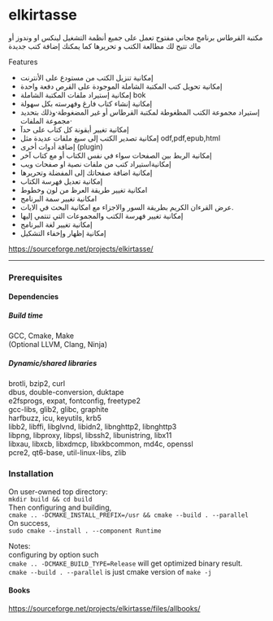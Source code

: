 # elkirtasse
مكتبة القرطاس برنامج مجاني مفتوح تعمل على جميع أنظمة التشغيل لينكس او وندوز أو ماك تتيح لك مطالعة الكتب و تحريرها كما يمكنك إضافة كتب جديدة

Features
* إمكانية تنزيل الكتب من مستودع على الأنترنت
* إمكانية تحويل كتب المكتبة الشاملة الموجودة على القرص دفعة واحدة
* إمكانية إستيراد ملفات المكتبة الشاملة bok
* إمكانية إنشاء كتاب فارغ وفهرسته بكل سهولة
* إستيراد مجموعة الكتب المظغوطة لمكتبة القرطاس أو غير المضغوطة·وذلك بتحديد مجموعة الملفات·
* إمكانية تغيير أيقونة كل كتاب على حدآ
* إمكانية تصدير الكتب إلى سيغ ملفات عديدة مثل odf,pdf,epub,html
* إضافة أدوات أخرى (plugin)
* إمكانية الربط بين الصفحات سواء في نفس الكتاب أو مع كتاب آخر
* إمكانيةاستيراد كتب من ملفات نصية او صفحات ويب
* إمكانية اضافة صفحاتك إلى المفضلة وتحريرها
* إمكانية تعديل فهرسة الكتاب
* امكانية تغيير طريقة العرظ من لون وخطوط
* امكانية تغيير سمة البرنامج
* عرض القرءان الكريم بطريقة السور والاجزاء مع امكانية البحث في الايات.
* إمكانية تغيير فهرسة الكتب والمجموعات التي تنتمي إليها
* إمكانية تغيير لغة البرنامج
* إمكانية إظهار وإخفاء التشكيل


https://sourceforge.net/projects/elkirtasse/

_______________________________________________________________________________________________________________________________________________
### Prerequisites  
#### Dependencies   
##### Build time   
GCC, Cmake, Make   
(Optional LLVM, Clang, Ninja)
##### Dynamic/shared libraries   
brotli, bzip2, curl   
dbus, double-conversion, duktape   
e2fsprogs, expat, fontconfig, freetype2   
gcc-libs, glib2, glibc, graphite   
harfbuzz, icu, keyutils, krb5   
libb2, libffi, libglvnd, libidn2, libnghttp2, libnghttp3   
libpng, libproxy, libpsl, libssh2, libunistring, libx11   
libxau, libxcb, libxdmcp, libxkbcommon, md4c, openssl   
pcre2, qt6-base, util-linux-libs, zlib   

### Installation  
On user-owned top directory:   
`mkdir build && cd build`   
Then configuring and building,   
`cmake .. -DCMAKE_INSTALL_PREFIX=/usr && cmake --build . --parallel`   
On success,   
`sudo cmake --install . --component Runtime`   

Notes:   
configuring by option such   
`cmake .. -DCMAKE_BUILD_TYPE=Release` 
will get optimized binary result.   
`cmake --build . --parallel`
is just cmake version of `make -j`   

#### Books   
https://sourceforge.net/projects/elkirtasse/files/allbooks/   


